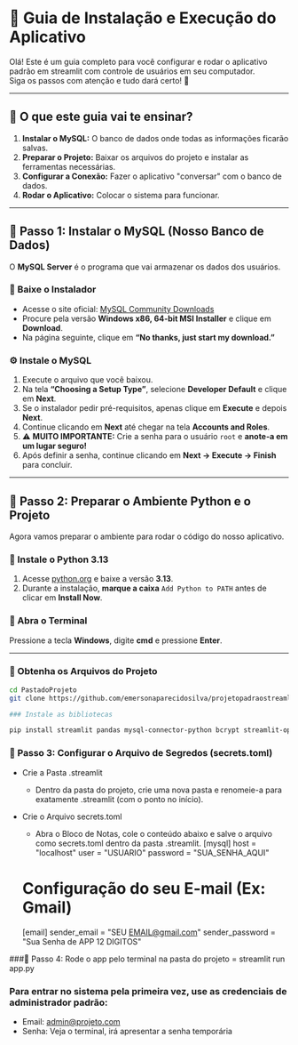 # 📘 Guia de Instalação e Execução do Aplicativo

Olá! Este é um guia completo para você configurar e rodar o aplicativo padrão em streamlit com controle de usuários em seu computador.  
Siga os passos com atenção e tudo dará certo! 🚀

---

## 📖 O que este guia vai te ensinar?

1. **Instalar o MySQL:** O banco de dados onde todas as informações ficarão salvas.  
2. **Preparar o Projeto:** Baixar os arquivos do projeto e instalar as ferramentas necessárias.  
3. **Configurar a Conexão:** Fazer o aplicativo "conversar" com o banco de dados.  
4. **Rodar o Aplicativo:** Colocar o sistema para funcionar.

---

## 🧩 Passo 1: Instalar o MySQL (Nosso Banco de Dados)

O **MySQL Server** é o programa que vai armazenar os dados dos usuários.

### 🔽 Baixe o Instalador

- Acesse o site oficial: [MySQL Community Downloads](https://dev.mysql.com/downloads/)
- Procure pela versão **Windows x86, 64-bit MSI Installer** e clique em **Download**.
- Na página seguinte, clique em **“No thanks, just start my download.”**

### ⚙️ Instale o MySQL

1. Execute o arquivo que você baixou.  
2. Na tela **“Choosing a Setup Type”**, selecione **Developer Default** e clique em **Next**.  
3. Se o instalador pedir pré-requisitos, apenas clique em **Execute** e depois **Next**.  
4. Continue clicando em **Next** até chegar na tela **Accounts and Roles**.  
5. ⚠️ **MUITO IMPORTANTE:** Crie a senha para o usuário `root` e **anote-a em um lugar seguro!**  
6. Após definir a senha, continue clicando em **Next → Execute → Finish** para concluir.

---

## 🐍 Passo 2: Preparar o Ambiente Python e o Projeto

Agora vamos preparar o ambiente para rodar o código do nosso aplicativo.

### 💾 Instale o Python 3.13

1. Acesse [python.org](https://www.python.org/downloads/) e baixe a versão **3.13**.  
2. Durante a instalação, **marque a caixa** `Add Python to PATH` antes de clicar em **Install Now**.

### 🧭 Abra o Terminal

Pressione a tecla **Windows**, digite **cmd** e pressione **Enter**.

---

### 📂 Obtenha os Arquivos do Projeto

```bash
cd PastadoProjeto
git clone https://github.com/emersonaparecidosilva/projetopadraostreamlit.git

### Instale as bibliotecas 

pip install streamlit pandas mysql-connector-python bcrypt streamlit-option-menu

````

### 🐍 Passo 3: Configurar o Arquivo de Segredos (secrets.toml)
- Crie a Pasta .streamlit
    - Dentro da pasta do projeto, crie uma nova pasta e renomeie-a para exatamente .streamlit (com o ponto no início).

- Crie o Arquivo secrets.toml
    -  Abra o Bloco de Notas, cole o conteúdo abaixo e salve o arquivo como secrets.toml dentro da pasta .streamlit.
    [mysql]
    host = "localhost"
    user = "USUARIO"
    password = "SUA_SENHA_AQUI"

    # Configuração do seu E-mail (Ex: Gmail)
    [email]
    sender_email = "SEU EMAIL@gmail.com"
    sender_password = "Sua Senha de APP 12 DIGITOS"
    
###🐍 Passo 4: Rode o app pelo terminal na pasta do projeto = streamlit run app.py

### Para entrar no sistema pela primeira vez, use as credenciais de administrador padrão:

- Email: admin@projeto.com
- Senha: Veja o terminal, irá apresentar a senha temporária
